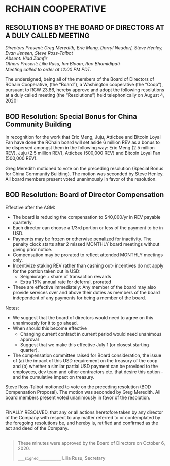 <!Markdown rendering of [20200804_minutes.pdf](/2020/08-04/20200804_minutes.pdf)->

# RCHAIN COOPERATIVE

## RESOLUTIONS BY THE BOARD OF DIRECTORS AT A DULY CALLED MEETING

*Directors Present: Greg Meredith, Eric Meng, Darryl Neudorf, Steve Henley, Evan Jensen, Steve Ross-Talbot* \
*Absent:  Vlad Zamfir* \
*Others Present:  Lilia Rusu, Ian Bloom, Rao Bhamidipati* \
*Meeting called to order at 12:00 PM PDT.*

The undersigned, being all of the members of the Board of Directors of RChain Cooperative, (the “Board”), a Washington cooperative (the “Coop”), pursuant to RCW 23.86, hereby approve and adopt the following resolutions at a duly called meeting (the “Resolutions”) held telephonically on August 4, 2020:

##

## BOD Resolution: Special Bonus for China Community Building 

In recognition for the work that Eric Meng, Juju, Atticbee and Bitcoin Loyal Fan have done the RChain board will set aside 6 million REV as a bonus to be dispersed amongst them in the following way: Eric Meng (2.5 million REV), Juju (2.5 million REV), Atticbee (500,000 REV) and Bitcoin Loyal Fan (500,000 REV).

Greg Meredith motioned to vote on the preceding resolution (Special Bonus for China Community Building). The motion was seconded by Steve Henley. All board members present voted unanimously in favor of the resolution.

## BOD Resolution: Board of Director Compensation

Effective after the AGM:
- The board is reducing the compensation to $40,000/yr in REV payable quarterly.
- Each director can choose a 1/3rd portion or less of the payment to be in USD.
- Payments may be frozen or otherwise penalized for inactivity. The penalty clock starts after 2 missed MONTHLY board meetings without giving prior notice.
- Compensation may be prorated to reflect attended MONTHLY meetings only.
- Incentivize staking REV rather than cashing out- incentives do not apply for the portion taken out in USD:
  - Seigniorage + share of transaction rewards
  - Extra 15% annual rate for deferral, prorated  
- These are effective immediately:
Any member of the board may also provide services over and above their duties as members of the board independent of any payments for being a member of the board.

Notes:
- We suggest that the board of directors would need to agree on this unanimously for it to go ahead.
- When should this become effective
  - Changing current contract in current period would need unanimous approval
  - Suggest that we make this effective July 1 (or closest starting quarter).
- The compensation committee raised for Board consideration, the issue of (a) the impact of this USD requirement on the treasury of the coop and (b) whether a similar partial USD payment can be provided to the employees, dev team and other contractors etc. that desire this option - and the cumulative impact on treasury.

Steve Ross-Talbot motioned to vote on the preceding resolution (BOD Compensation Proposal). The motion was seconded by Greg Meredith. All board members present voted unanimously in favor of the resolution.

##

FINALLY RESOLVED, that any or all actions heretofore taken by any director of the Company with respect to any matter referred to or contemplated by the foregoing resolutions be, and hereby is, ratified and confirmed as the act and deed of the Company.

##

>These minutes were approved by the Board of Directors on October 6, 2020.
>
> `___signed__________`
> Lilia Rusu, Secretary
